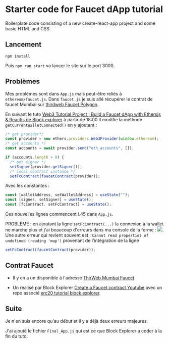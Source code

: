 # Starter code for Faucet dApp tutorial

Boilerplate code consisting of a new create-react-app project and some basic HTML and CSS.


## Lancement 

`npm install`

Puis `npm run start` va lancer le site sur le port 3000.

## Problèmes

Mes problèmes sont dans `App.js` mais peut-être reliés à `ethereum/faucet.js`. 
Dans `faucet.js` je suis allé récupérer le contrat de faucet Mumbai sur [thirdweb Faucet Polygon](https://thirdweb.com/mumbai/0x5649dFa98CC3923635E0D20783a4d5db0b491715/sources).

En suivant le tuto [Web3 Tutorial Project | Build a Faucet dApp with Ethersjs & Reactjs de Block explorer](https://www.youtube.com/watch?v=Yecd8UtY8cI) à partir de 18:00 il modifie la méthode `getCurrentWalletConnected()` en y ajoutant : 
```js
/* get provider*/
const provider = new ethers.providers.Web3Provider(window.ethereum);
/* get accounts */
const accounts = await provider.send("eth_accounts", []);

if (accounts.length > 0) {
  /* get signer */
  setSigner(provider.getSigner());
  /* local contract instance */
  setFcContract(faucetContract(provider));
``` 

Avec les constantes :

```js
const [walletAddress, setWalletAddress] = useState("");
const [signer, setSigner] = useState();
const [fcContract, setFcContract] = useState();
```

Ces nouvelles lignes commencent l.45 dans `App.js`.

PROBLÈME : en ajoutant la ligne `setFcContract(...)` la connexion à la wallet ne marche plus et j'ai beaucoup d'erreurs dans ma console de la forme : 
![](screen_errors/Sender_Failed_to_get_initial_state).
Une autre erreur qui revient souvent est : `Cannot read properties of undefined (reading 'map')` provenant de l'intégration de la ligne 
```js   
setFcContract(faucetContract(provider));
```


## Contrat Faucet

- Il y en a un disponible à l'adresse [ThirWeb Mumbai Faucet](https://thirdweb.com/mumbai/0x5649dFa98CC3923635E0D20783a4d5db0b491715/sources)

- Un réalisé par Block Explorer [Create a Faucet contract Youtube](https://www.youtube.com/watch?v=jKW_0PQuIQw) avec un repo associé [erc20 tutorial block explorer](https://github.com/jspruance/erc20-tutorial-block-explorer).


## Suite

Je n'en suis encore qu'au début et il y a déjà deux erreurs majeures.

J'ai ajouté le fichier `Final_App.js` qui est ce que Block Explorer a coder à la fin du tuto. 
 
